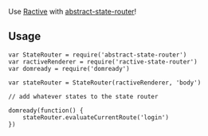 Use [Ractive](http://www.ractivejs.org/) with [abstract-state-router](https://github.com/TehShrike/abstract-state-router)!

## Usage

	var StateRouter = require('abstract-state-router')
	var ractiveRenderer = require('ractive-state-router')
	var domready = require('domready')

	var stateRouter = StateRouter(ractiveRenderer, 'body')

	// add whatever states to the state router

	domready(function() {
		stateRouter.evaluateCurrentRoute('login')
	})

